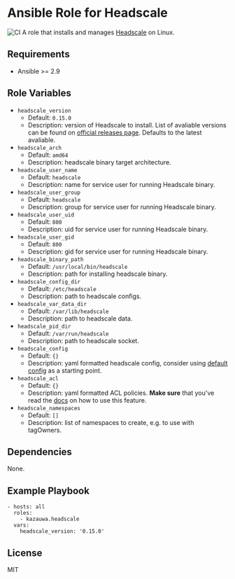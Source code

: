 # Ansible Role for Headscale

![CI](https://github.com/kazauwa/anisble-role-headscale/actions/workflows/ci.yml/badge.svg)
A role that installs and manages [Headscale](https://github.com/juanfont/headscale) on Linux.

## Requirements

- Ansible >= 2.9

## Role Variables

- `headscale_version`
  - Default: `0.15.0`
  - Description: version of Headscale to install. List of avaliable versions can be found on [official releases page](https://github.com/juanfont/headscale/releases). Defaults to the latest avaliable.
- `headscale_arch`
  - Default: `amd64`
  - Description: headscale binary target architecture.
- `headscale_user_name`
  - Default: `headscale`
  - Description: name for service user for running Headscale binary.
- `headscale_user_group`
  - Default: `headscale`
  - Description: group for service user for running Headscale binary.
- `headscale_user_uid`
  - Default: `800`
  - Description: uid for service user for running Headscale binary.
- `headscale_user_gid`
  - Default: `800`
  - Description: gid for service user for running Headscale binary.
- `headscale_binary_path`
  - Default: `/usr/local/bin/headscale`
  - Description: path for installing headscale binary.
- `headscale_config_dir`
  - Default: `/etc/headscale`
  - Description: path to headscale configs.
- `headscale_var_data_dir`
  - Default: `/var/lib/headscale`
  - Description: path to headscale data.
- `headscale_pid_dir`
  - Default: `/var/run/headscale`
  - Description: path to headscale socket.
- `headscale_config`
  - Default: `{}`
  - Description: yaml formatted headscale config, consider using [default config](https://github.com/juanfont/headscale/blob/main/config-example.yaml) as a starting point.
- `headscale_acl`
  - Default: `{}`
  - Description: yaml formatted ACL policies. **Make sure** that you've read the [docs](https://github.com/juanfont/headscale/tree/main/docs#policy-acls) on how to use this feature.
- `headscale_namespaces`
  - Default: `[]`
  - Description: list of namespaces to create, e.g. to use with tagOwners.

## Dependencies

None.

## Example Playbook

    - hosts: all
      roles:
        - kazauwa.headscale
      vars:
        headscale_version: '0.15.0'

## License

MIT
